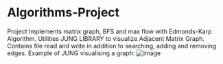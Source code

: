 # Algorithms-Project
Project Implements matrix graph, BFS and max flow with  Edmonds-Karp Algorithm. Utilities JUNG LIBRARY to visualize  Adjacent Matrix Graph. Contains file read and write in addition to searching, adding and removing edges.
Example of JUNG visualising a graph:
![image](https://user-images.githubusercontent.com/66548046/120753782-49f42480-c529-11eb-9eba-eb426a173dc0.png)

